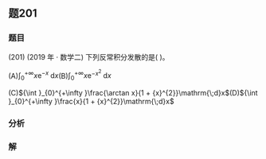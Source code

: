 ## 题201
### 题目
(201) (2019 年 · 数学二) 下列反常积分发散的是(   )。

(A)${\int }_{0}^{+\infty }x{\mathrm{e}}^{-x}\mathrm{\;d}x$(B)${\int }_{0}^{+\infty }x{\mathrm{e}}^{-{x}^{2}}\mathrm{\;d}x$

(C)${\int }_{0}^{+\infty }\frac{\arctan x}{1 + {x}^{2}}\mathrm{\;d}x$(D)${\int }_{0}^{+\infty }\frac{x}{1 + {x}^{2}}\mathrm{\;d}x$
### 分析

### 解